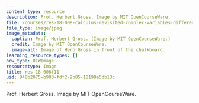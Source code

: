 ```yaml
---
content_type: resource
description: Prof. Herbert Gross. Image by MIT OpenCourseWare.
file: /courses/res-18-008-calculus-revisited-complex-variables-differential-equations-and-linear-algebra-fall-2011/948b2075b983fdf29b8518199e5db13c_res-18-008f11.jpg
file_type: image/jpeg
image_metadata:
  caption: Prof. Herbert Gross. (Image by MIT OpenCourseWare.)
  credit: Image by MIT OpenCourseWare.
  image-alt: Image of Herb Gross in front of the chalkboard.
learning_resource_types: []
ocw_type: OCWImage
resourcetype: Image
title: res-18-008f11
uid: 948b2075-b983-fdf2-9b85-18199e5db13c
---
```

Prof. Herbert Gross. Image by MIT OpenCourseWare.

